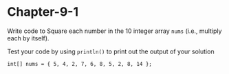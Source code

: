 # Chapter-9-1
Write code to Square each number in the 10 integer array ```nums``` (i.e., multiply each by itself).

Test your code by using ```println()``` to print out the output of your solution


```Processing
int[] nums = { 5, 4, 2, 7, 6, 8, 5, 2, 8, 14 };
```
